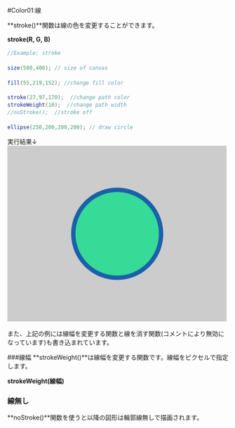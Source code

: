 #Color01:線

**stroke()**関数は線の色を変更することができます。

**stroke(R, G, B)**

```java
//Example: stroke

size(500,400); // size of canvas

fill(55,219,152); //change fill color

stroke(27,97,170);  //change path color
strokeWeight(10);  //change path width
//noStroke();  //stroke off

ellipse(250,200,200,200); // draw circle
```
実行結果↓
![](/assets/stroke_run.png)

また、上記の例には線幅を変更する関数と線を消す関数(コメントにより無効になっています)も書き込まれています。

###線幅
**strokeWeight()**は線幅を変更する関数です。線幅をピクセルで指定します。

**strokeWeight(線幅)**

### 線無し
**noStroke()**関数を使うと以降の図形は輪郭線無しで描画されます。

